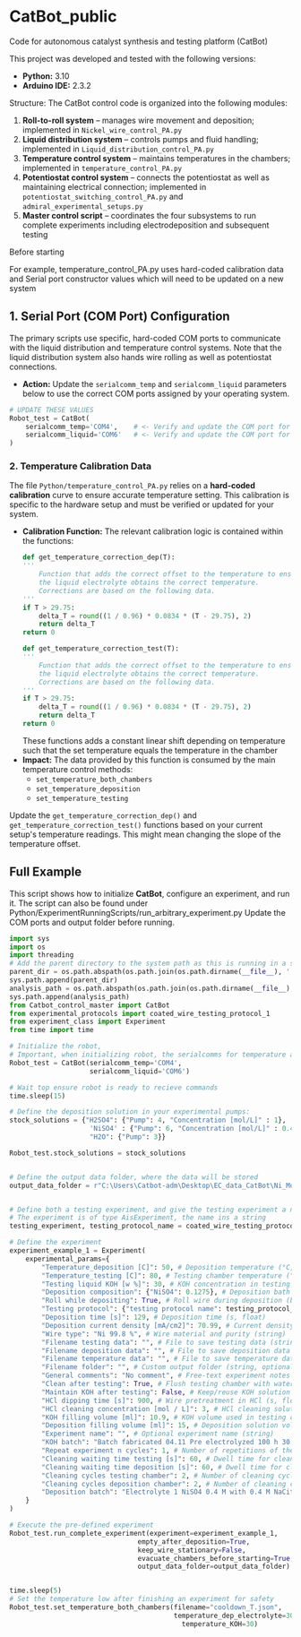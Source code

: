 # CatBot_public
Code for autonomous catalyst synthesis and testing platform (CatBot)


This project was developed and tested with the following versions:

- **Python:** 3.10
- **Arduino IDE:** 2.3.2


Structure:
The CatBot control code is organized into the following modules:

1) **Roll-to-roll system** – manages wire movement and deposition; implemented in `Nickel_wire_control_PA.py`  
2) **Liquid distribution system** – controls pumps and fluid handling; implemented in `Liquid_distribution_control_PA.py`  
3) **Temperature control system** – maintains temperatures in the chambers; implemented in `temperature_control_PA.py`  
4) **Potentiostat control system** – connects the potentiostat as well as maintaining electrical connection; implemented in `potentiostat_switching_control_PA.py` and `admiral_experimental_setups.py`
6) **Master control script** – coordinates the four subsystems to run complete experiments including electrodeposition and subsequent testing

     
Before starting

 For example, temperature_control_PA.py uses hard-coded calibration
data and Serial port constructor values which will need to be updated on
a new system

## 1. Serial Port (COM Port) Configuration

The primary scripts use specific, hard-coded COM ports to communicate with the liquid distribution and temperature control systems.
Note that the liquid distribution system also hands wire rolling as well as potentiostat connections.

* **Action:** Update the `serialcomm_temp` and `serialcomm_liquid` parameters below to use the correct COM ports assigned by your operating system.

```python
# UPDATE THESE VALUES
Robot_test = CatBot(
    serialcomm_temp='COM4',    # <- Verify and update the COM port for the temperature system
    serialcomm_liquid='COM6'   # <- Verify and update the COM port for the liquid system
)
```

### 2. Temperature Calibration Data

The file `Python/temperature_control_PA.py` relies on a **hard-coded calibration** curve to ensure accurate temperature setting. This calibration is specific to the hardware setup and must be verified or updated for your system.

* **Calibration Function:** The relevant calibration logic is contained within the functions:
    ```python
    def get_temperature_correction_dep(T):
    '''
        Function that adds the correct offset to the temperature to ensure that
        the liquid electrolyte obtains the correct temperature.
        Corrections are based on the following data.
    '''
    if T > 29.75:
        delta_T = round((1 / 0.96) * 0.0834 * (T - 29.75), 2)  
        return delta_T
    return 0

    def get_temperature_correction_test(T):
    '''
        Function that adds the correct offset to the temperature to ensure that
        the liquid electrolyte obtains the correct temperature.
        Corrections are based on the following data.
    '''
    if T > 29.75:
        delta_T = round((1 / 0.96) * 0.0834 * (T - 29.75), 2)  
        return delta_T
    return 0
    ```
    These functions adds a constant linear shift depending on temperature such that the set temperature equals the temperature in the chamber
* **Impact:** The data provided by this function is consumed by the main temperature control methods:
    * `set_temperature_both_chambers`
    * `set_temperature_deposition`
    * `set_temperature_testing`

Update the `get_temperature_correction_dep()` and `get_temperature_correction_test()` functions based on your current setup's temperature readings.
This might mean changing the slope of the temperature offset.



## Full Example

This script shows how to initialize **CatBot**, configure an experiment, and run it. The script can also be found under Python/ExperimentRunningScripts/run_arbitrary_experiment.py 
Update the COM ports and output folder before running.  

```python
import sys
import os
import threading 
# Add the parent directory to the system path as this is running in a subdirectory
parent_dir = os.path.abspath(os.path.join(os.path.dirname(__file__), '..'))
sys.path.append(parent_dir)
analysis_path = os.path.abspath(os.path.join(os.path.dirname(__file__), '..', "Live_data_analysis"))
sys.path.append(analysis_path)
from Catbot_control_master import CatBot
from experimental_protocols import coated_wire_testing_protocol_1
from experiment_class import Experiment
from time import time

# Initialize the robot, 
# Important, when initializing robot, the serialcomms for temperature and liquid needs to be changed according to the users computer
Robot_test = CatBot(serialcomm_temp='COM4',
                    serialcomm_liquid='COM6') 

# Wait top ensure robot is ready to recieve commands
time.sleep(15)

# Define the deposition solution in your experimental pumps:
stock_solutions = {"H2SO4": {"Pump": 4, "Concentration [mol/L]" : 1}, 
                    'NiSO4' : {"Pump": 6, "Concentration [mol/L]" : 0.4},
                    "H2O": {"Pump": 3}} 

Robot_test.stock_solutions = stock_solutions


# Define the output data folder, where the data will be stored
output_data_folder = r"C:\Users\Catbot-adm\Desktop\EC_data_CatBot\Ni_Mo_optimization"


# Define both a testing experiment, and give the testing experiment a name
# The experiment is of type AisExperiment, the name ins a string
testing_experiment, testing_protocol_name = coated_wire_testing_protocol_1()

# Define the experiment
experiment_example_1 = Experiment(
    experimental_params={
        "Temperature_deposition [C]": 50, # Deposition temperature (°C, float)
        "Temperature_testing [C]": 80, # Testing chamber temperature (°C, float)
        "Testing liquid KOH [w %]": 30, # KOH concentration in testing solution (wt %, float)
        "Deposition composition": {"NiSO4": 0.1275}, # Deposition bath composition [M] (dict: species → float)
        "Roll while depositing": True, # Roll wire during deposition (bool)
        "Testing protocol": {"testing protocol name": testing_protocol_name,"protocol": testing_experiment}, # Testing protocol details (dict: name + procedure)
        "Deposition time [s]": 129, # Deposition time (s, float)
        "Deposition current density [mA/cm2]": 70.99, # Current density during deposition (mA/cm², float)
        "Wire type": "Ni 99.8 %", # Wire material and purity (string)
        "Filename testing data": "", # File to save testing data (string, optional)
        "Filename deposition data": "", # File to save deposition data (string, optional)
        "Filename temperature data": "", # File to save temperature data (string, optional)
        "Filename folder": "", # Custom output folder (string, optional)
        "General comments": "No comment", # Free-text experiment notes (string)
        "Clean after testing": True, # Flush testing chamber with water after experiment (bool)
        "Maintain KOH after testing": False, # Keep/reuse KOH solution after test (bool)
        "HCl dipping time [s]": 900, # Wire pretreatment in HCl (s, float)
        "HCl cleaning concentration [mol / L]": 3, # HCl cleaning solution concentration (mol/L, float)
        "KOH filling volume [ml]": 10.9, # KOH volume used in testing chamber (mL, float)
        "Deposition filling volume [ml]": 15, # Deposition solution volume (mL, float)
        "Experiment name": "", # Optional experiment name (string)
        "KOH batch": "Batch fabricated 04.11 Pre electrolyzed 100 h 30 wt %", # Batch ID / preparation details for KOH (string)
        "Repeat experiment n cycles": 1, # Number of repetitions of the experiment (int)
        "Cleaning waiting time testing [s]": 60, # Dwell time for cleaning solution in testing chamber (s, float)
        "Cleaning waiting time deposition [s]": 60, # Dwell time for cleaning solution in deposition chamber (s, float)
        "Cleaning cycles testing chamber": 2, # Number of cleaning cycles for testing chamber (int)
        "Cleaning cycles deposition chamber": 2, # Number of cleaning cycles for deposition chamber (int)
        "Deposition batch": "Electrolyte 1 NiSO4 0.4 M with 0.4 M NaCitrate + 0.3 M NaCl Fabricated 21.11.24" # Stock solution used for deposition (string)
    }
)

# Execute the pre-defined experiment
Robot_test.run_complete_experiment(experiment=experiment_example_1, 
                                empty_after_deposition=True, 
                                keep_wire_stationary=False, 
                                evacuate_chambers_before_starting=True, 
                                output_data_folder=output_data_folder)


time.sleep(5)
# Set the temperature low after finishing an experiment for safety 
Robot_test.set_temperature_both_chambers(filename="cooldown_T.json",
                                         temperature_dep_electrolyte=30,
                                           temperature_KOH=30)


       


